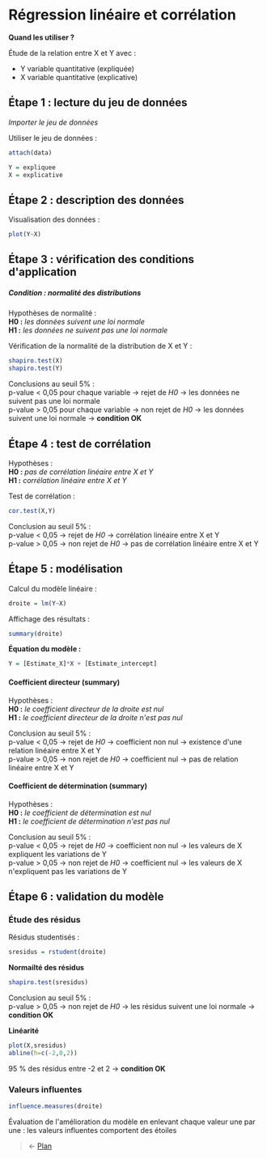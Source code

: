 # Régression linéaire et corrélation

**Quand les utiliser ?**

Étude de la relation entre X et Y avec :
- Y variable quantitative (expliquée)  
- X variable quantitative (explicative)  


## Étape 1 : lecture du jeu de données
*Importer le jeu de données*

Utiliser le jeu de données :
```r
attach(data)
```
```r
Y = expliquee
X = explicative
```


## Étape 2 : description des données
Visualisation des données :
```r
plot(Y~X)
```


## Étape 3 : vérification des conditions d'application
##### Condition : normalité des distributions
Hypothèses de normalité :  
**H0 :** *les données suivent une loi normale*  
**H1 :** *les données ne suivent pas une loi normale*  

Vérification de la normalité de la distribution de X et Y :
```r
shapiro.test(X)
shapiro.test(Y)
```
Conclusions au seuil 5% :  
p-value < 0,05 pour chaque variable → rejet de *H0* → les données ne suivent pas une loi normale  
p-value > 0,05 pour chaque variable → non rejet de *H0* → les données suivent une loi normale → **condition OK**


## Étape 4 : test de corrélation
Hypothèses :  
**H0 :** *pas de corrélation linéaire entre X et Y*  
**H1 :** *corrélation linéaire entre X et Y*  

Test de corrélation :
```r
cor.test(X,Y)
```
Conclusion au seuil 5% :  
p-value < 0,05 → rejet de *H0* → corrélation linéaire entre X et Y  
p-value > 0,05 → non rejet de *H0* → pas de corrélation linéaire entre X et Y  


## Étape 5 : modélisation
Calcul du modèle linéaire :
```r
droite = lm(Y~X)
```
Affichage des résultats :
```r
summary(droite)
```

**Équation du modèle :**
```r
Y = [Estimate_X]*X + [Estimate_intercept]
```

#### Coefficient directeur (summary)
Hypothèses :  
**H0 :** *le coefficient directeur de la droite est nul*  
**H1 :** *le coefficient directeur de la droite n'est pas nul*  

Conclusion au seuil 5% :  
p-value < 0,05 → rejet de *H0* → coefficient non nul → existence d'une relation linéaire entre X et Y  
p-value > 0,05 → non rejet de *H0* → coefficient nul → pas de relation linéaire entre X et Y  

#### Coefficient de détermination (summary)
Hypothèses :  
**H0 :** *le coefficient de détermination est nul*  
**H1 :** *le coefficient de détermination n'est pas nul*  

Conclusion au seuil 5% :  
p-value < 0,05 → rejet de *H0* → coefficient non nul → les valeurs de X expliquent les variations de Y  
p-value > 0,05 → non rejet de *H0* → coefficient nul → les valeurs de X n'expliquent pas les variations de Y  


## Étape 6 : validation du modèle
### Étude des résidus
Résidus studentisés :
```r
sresidus = rstudent(droite)
```
**Normailté des résidus**
```r
shapiro.test(sresidus)
```
Conclusion au seuil 5% :  
p-value > 0,05 → non rejet de *H0* → les résidus suivent une loi normale → **condition OK**  

**Linéarité**
```r
plot(X,sresidus)
abline(h=c(-2,0,2))
```
95 % des résidus entre -2 et 2 → **condition OK**  

### Valeurs influentes
```r
influence.measures(droite)
```
Évaluation de l'amélioration du modèle en enlevant chaque valeur une par une : les valeurs influentes comportent des étoiles  


> &larr; [Plan](../README.md)
